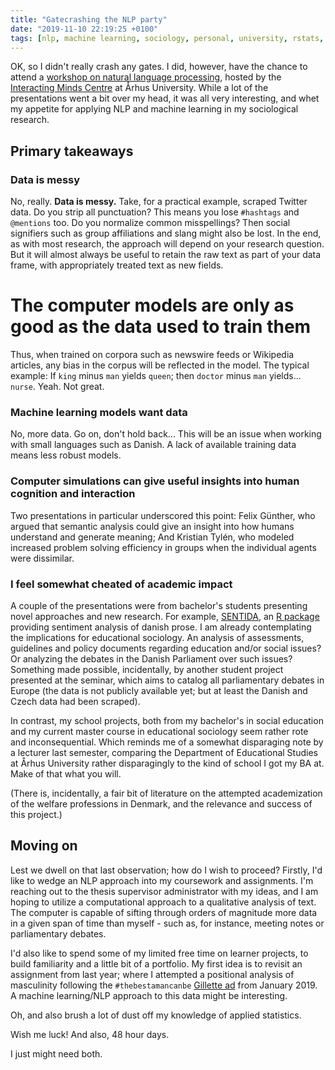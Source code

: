 ```yaml
---
title: "Gatecrashing the NLP party"
date: "2019-11-10 22:19:25 +0100"
tags: [nlp, machine learning, sociology, personal, university, rstats, python]
---
```


OK, so I didn't really crash any gates.
I did, however, have the chance to attend a [workshop on natural language processing][nlp_imc], hosted by the [Interacting Minds Centre][imc] at Århus University.
While a lot of the presentations went a bit over my head, it was all very interesting, and whet my appetite for applying NLP and machine learning in my sociological research.

## Primary takeaways

### Data is messy
No, really.
**Data is messy.**
Take, for a practical example, scraped Twitter data.
Do you strip all punctuation?
This means you lose `#hashtags` and `@mentions` too.
Do you normalize common misspellings?
Then social signifiers such as group affiliations and slang might also be lost.
In the end, as with most research, the approach will depend on your research question.
But it will almost always be useful to retain the raw text as part of your data frame, with appropriately treated text as new fields.

# The computer models are only as good as the data used to train them
Thus, when trained on corpora such as newswire feeds or Wikipedia articles, any bias in the corpus will be reflected in the model.
The typical example: If `king` minus `man` yields `queen`; then `doctor` minus `man` yields... `nurse`.
Yeah.
Not great.

### Machine learning models want data
No, more data.
Go on, don't hold back...
This will be an issue when working with small languages such as Danish.
A lack of available training data means less robust models.

### Computer simulations can give useful insights into human cognition and interaction
Two presentations in particular underscored this point:
Felix Günther, who argued that semantic analysis could give an insight into how humans understand and generate meaning;
And Kristian Tylén, who modeled increased problem solving efficiency in groups when the individual agents were dissimilar.

### I feel somewhat cheated of academic impact
A couple of the presentations were from bachelor's students presenting novel approaches and new research.
For example, [SENTIDA][sentida-paper], an [R package][sentida-github] providing sentiment analysis of danish prose.
I am already contemplating the implications for educational sociology.
An analysis of assessments, guidelines and policy documents regarding education and/or social issues?
Or analyzing the debates in the Danish Parliament over such issues?
Something made possible, incidentally, by another student project presented at the seminar, which aims to catalog all parliamentary debates in Europe
(the data is not publicly available yet; but at least the Danish and Czech data had been scraped).

In contrast, my school projects, both from my bachelor's in social education and my current master course in educational sociology seem rather rote and inconsequential.
Which reminds me of a somewhat disparaging note by a lecturer last semester, comparing the Department of Educational Studies at Århus University rather disparagingly to the kind of school I got my BA at.
Make of that what you will.

(There is, incidentally, a fair bit of literature on the attempted academization of the welfare professions in Denmark, and the relevance and success of this project.)

## Moving on

Lest we dwell on that last observation; how do I wish to proceed?
Firstly, I'd like to wedge an NLP approach into my coursework and assignments.
I'm reaching out to the thesis supervisor administrator with my ideas, and I am hoping to utilize a computational approach to a qualitative analysis of text.
The computer is capable of sifting through orders of magnitude more data in a given span of time than myself - such as, for instance, meeting notes or parliamentary debates.

I'd also like to spend some of my limited free time on learner projects, to build familiarity and a little bit of a portfolio.
My first idea is to revisit an assignment from last year; where I attempted a positional analysis of masculinity following the `#thebestamancanbe` [Gillette ad][gillettead] from January 2019.
A machine learning/NLP approach to this data might be interesting.

Oh, and also brush a lot of dust off my knowledge of applied statistics.

Wish me luck! And also, 48 hour days.

I just might need both.

[gillettead]: https://www.youtube.com/watch?v=koPmuEyP3a0
[sentida-paper]: https://tidsskrift.dk/lwo/article/view/115711
[sentida-github]: https://github.com/Guscode/Sentida
[nlp_imc]: http://interactingminds.au.dk/events/single-events/artikel/nlp-workshop-imc-fall-2019/
[imc]: http://interactingminds.au.dk/
